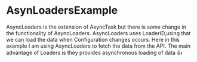 # AsynLoadersExample
AsyncLoaders is the extension of AsyncTask but there is some change in the functionality of AsyncLoaders.
AsyncLoaders uses LoaderID,using that we can load the data when Configuration changes occurs.
Here in this example I am using AsyncLoaders to fetch the data from the API.
The main advantage of Loaders is they provides asynchronous loading of data :thumbsup:

